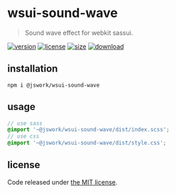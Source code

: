 # wsui-sound-wave
> Sound wave effect for webkit sassui.

[![version][version-image]][version-url]
[![license][license-image]][license-url]
[![size][size-image]][size-url]
[![download][download-image]][download-url]

## installation
```shell
npm i @jswork/wsui-sound-wave
```

## usage
```scss
// use sass
@import '~@jswork/wsui-sound-wave/dist/index.scss';
// use css
@import '~@jswork/wsui-sound-wave/dist/style.css';
```

## license
Code released under [the MIT license](https://github.com/afeiship/wsui-sound-wave/blob/master/LICENSE.txt).

[version-image]: https://img.shields.io/npm/v/@jswork/wsui-sound-wave
[version-url]: https://npmjs.org/package/@jswork/wsui-sound-wave

[license-image]: https://img.shields.io/npm/l/@jswork/wsui-sound-wave
[license-url]: https://github.com/afeiship/wsui-sound-wave/blob/master/LICENSE.txt

[size-image]: https://img.shields.io/bundlephobia/minzip/@jswork/wsui-sound-wave
[size-url]: https://github.com/afeiship/wsui-sound-wave/blob/master/dist/wsui-sound-wave.min.js

[download-image]: https://img.shields.io/npm/dm/@jswork/wsui-sound-wave
[download-url]: https://www.npmjs.com/package/@jswork/wsui-sound-wave

